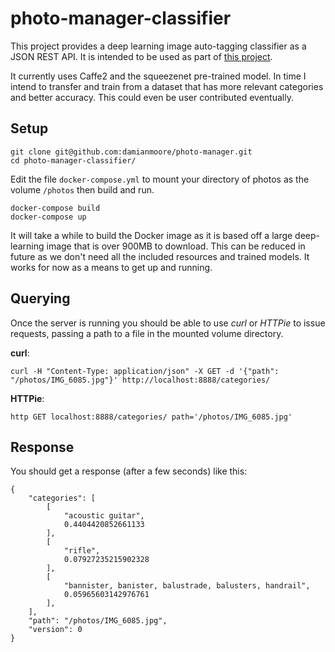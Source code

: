 # photo-manager-classifier

This project provides a deep learning image auto-tagging classifier as a JSON REST API. It is intended to be used as part of [this project](https://github.com/damianmoore/photo-manager).

It currently uses Caffe2 and the squeezenet pre-trained model. In time I intend to transfer and train from a dataset that has more relevant categories and better accuracy. This could even be user contributed eventually.


## Setup

```
git clone git@github.com:damianmoore/photo-manager.git
cd photo-manager-classifier/
```
Edit the file `docker-compose.yml` to mount your directory of photos as the volume `/photos` then build and run.
```
docker-compose build
docker-compose up
```
It will take a while to build the Docker image as it is based off a large deep-learning image that is over 900MB to download. This can be reduced in future as we don't need all the included resources and trained models. It works for now as a means to get up and running.


## Querying

Once the server is running you should be able to use _curl_ or _HTTPie_ to issue requests, passing a path to a file in the mounted volume directory.

**curl**:
```
curl -H "Content-Type: application/json" -X GET -d '{"path": "/photos/IMG_6085.jpg"}' http://localhost:8888/categories/
```

**HTTPie**:
```
http GET localhost:8888/categories/ path='/photos/IMG_6085.jpg'
```


## Response

You should get a response (after a few seconds) like this:
```
{
    "categories": [
        [
            "acoustic guitar",
            0.4404420852661133
        ],
        [
            "rifle",
            0.07927235215902328
        ],
        [
            "bannister, banister, balustrade, balusters, handrail",
            0.05965603142976761
        ],
    ],
    "path": "/photos/IMG_6085.jpg",
    "version": 0
}
```
